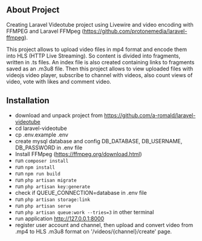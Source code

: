 ## About Project

Creating Laravel Videotube project using Livewire and video encoding with FFMPEG and Laravel FFMpeg (https://github.com/protonemedia/laravel-ffmpeg).

This project allows to upload video files in mp4 format and encode them into HLS (HTTP Live Streaming). So content is divided into fragments, written in .ts files. An index file is also created containing links to fragments saved as an .m3u8 file. Then this project allows to view uploaded files with videojs video player, subscribe to channel with videos, also count views of video, vote with likes and comment video.

## Installation

- download and unpack project from https://github.com/a-romald/laravel-videotube
- cd laravel-videotube
- cp .env.example .env
- create mysql database and config DB_DATABASE, DB_USERNAME, DB_PASSWORD in .env file
- Install FFMpeg (https://ffmpeg.org/download.html)
- run `composer install`
- run `npm install`
- run `npm run build`
- run `php artisan migrate`
- run `php artisan key:generate`
- check if QUEUE_CONNECTION=database in .env file
- run `php artisan storage:link`
- run `php artisan serve`
- run `php artisan queue:work --tries=3` in other terminal
- run application http://127.0.0.1:8000
- register user account and channel, then upload and convert video from .mp4 to HLS .m3u8 format on '/videos/{channel}/create' page.
